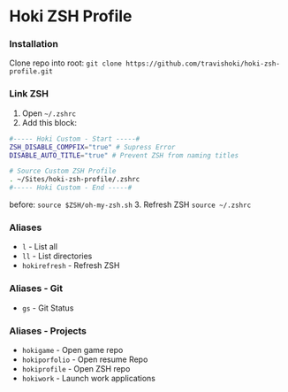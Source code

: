 # Hoki ZSH Profile

### Installation
Clone repo into root:
`git clone https://github.com/travishoki/hoki-zsh-profile.git`

### Link ZSH
1. Open `~/.zshrc`
2. Add this block:
```bash
#----- Hoki Custom - Start -----#
ZSH_DISABLE_COMPFIX="true" # Supress Error
DISABLE_AUTO_TITLE="true" # Prevent ZSH from naming titles

# Source Custom ZSH Profile
. ~/Sites/hoki-zsh-profile/.zshrc
#----- Hoki Custom - End -----#
```
before:
`source $ZSH/oh-my-zsh.sh`
3. Refresh ZSH
`source ~/.zshrc`

### Aliases
- `l` - List all
- `ll` - List directories
- `hokirefresh` - Refresh ZSH

### Aliases - Git
- `gs` - Git Status

### Aliases - Projects
- `hokigame` - Open game repo
- `hokiporfolio` - Open resume Repo
- `hokiprofile` - Open ZSH repo
- `hokiwork` - Launch work applications